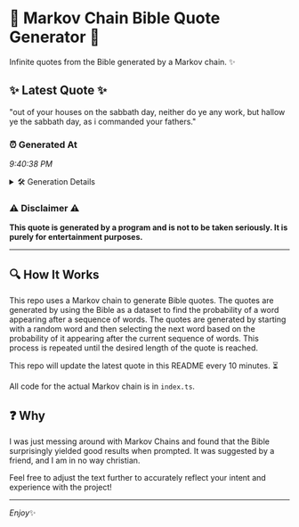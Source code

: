 # 📖 Markov Chain Bible Quote Generator 📖

Infinite quotes from the Bible generated by a Markov chain. ✨

## ✨ Latest Quote ✨
"out of your houses on the sabbath day, neither do ye any work, but hallow ye the sabbath day, as i commanded your fathers."

### ⏰ Generated At
*9:40:38 PM*

<details>
    <summary>🛠️ Generation Details</summary>
    <p>
        <strong>🌱 Seed:</strong> out<br>
        <strong>🔄 Iterations:</strong> 23<br>
        <strong>📜 Context History:</strong><br>[ out ]: of<br>[ out, of ]: your<br>[ out, of, your ]: houses<br>[ out, of, your, houses ]: on<br>[ out, of, your, houses, on ]: the<br>[ out, of, your, houses, on, the ]: sabbath<br>[ of, your, houses, on, the, sabbath ]: day,<br>[ your, houses, on, the, sabbath, day, ]: neither<br>[ houses, on, the, sabbath, day,, neither ]: do<br>[ on, the, sabbath, day,, neither, do ]: ye<br>[ the, sabbath, day,, neither, do, ye ]: any<br>[ sabbath, day,, neither, do, ye, any ]: work,<br>[ day,, neither, do, ye, any, work, ]: but<br>[ neither, do, ye, any, work,, but ]: hallow<br>[ do, ye, any, work,, but, hallow ]: ye<br>[ ye, any, work,, but, hallow, ye ]: the<br>[ any, work,, but, hallow, ye, the ]: sabbath<br>[ work,, but, hallow, ye, the, sabbath ]: day,<br>[ but, hallow, ye, the, sabbath, day, ]: as<br>[ hallow, ye, the, sabbath, day,, as ]: i<br>[ ye, the, sabbath, day,, as, i ]: commanded<br>[ the, sabbath, day,, as, i, commanded ]: your<br>[ sabbath, day,, as, i, commanded, your ]: fathers.<br>
    </p>
</details>

### ⚠️ Disclaimer ⚠️
**This quote is generated by a program and is not to be taken seriously. It is purely for entertainment purposes.**

---

## 🔍 How It Works

This repo uses a Markov chain to generate Bible quotes. The quotes are generated by using the Bible as a dataset to find the probability of a word appearing after a sequence of words. The quotes are generated by starting with a random word and then selecting the next word based on the probability of it appearing after the current sequence of words. This process is repeated until the desired length of the quote is reached.

This repo will update the latest quote in this README every 10 minutes. ⏳

All code for the actual Markov chain is in `index.ts`.

## ❓ Why

I was just messing around with Markov Chains and found that the Bible surprisingly yielded good results when prompted. 
It was suggested by a friend, and I am in no way christian.

Feel free to adjust the text further to accurately reflect your intent and experience with the project!

---

*Enjoy*✨
